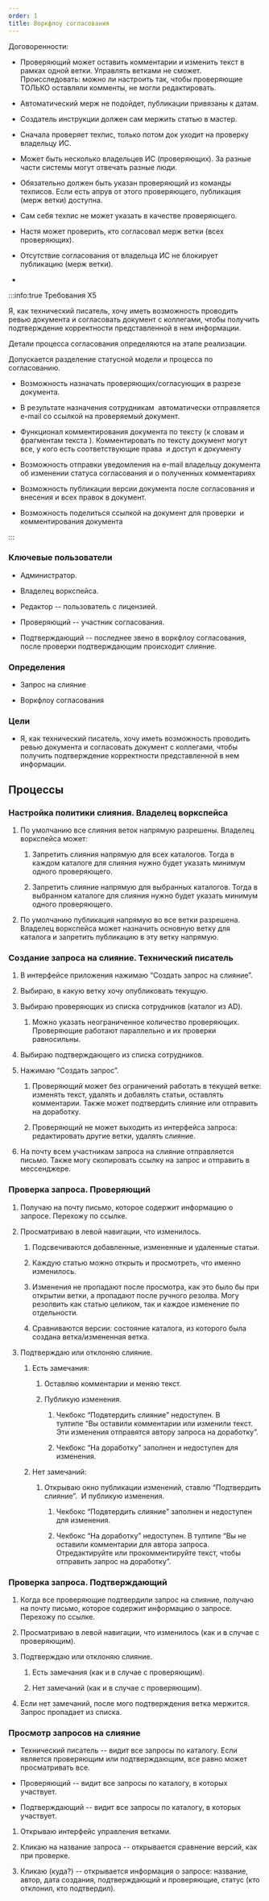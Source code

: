 ```yaml
---
order: 1
title: Воркфлоу согласования
---
```


Договоренности:

-  Проверяющий может оставить комментарии и изменить текст в рамках одной ветки. Управлять ветками не сможет. Происследовать: можно ли настроить так, чтобы проверяющие ТОЛЬКО оставляли комменты, не могли редактировать.

-  Автоматический мерж не подойдет, публикации привязаны к датам. 

-  Создатель инструкции должен сам мержить статью в мастер.

-  Сначала проверяет техпис, только потом док уходит на проверку владельцу ИС.

-  Может быть несколько владельцев ИС (проверяющих). За разные части системы могут отвечать разные люди. 

-  Обязательно должен быть указан проверяющий из команды техписов. Если есть апрув от этого проверяющего, публикация (мерж ветки) доступна. 

-  Сам себя техпис не может указать в качестве проверяющего.

-  Настя может проверить, кто согласовал мерж ветки (всех проверяющих).

-  Отсутствие согласования от владельца ИС не блокирует публикацию (мерж ветки).

-   

:::info:true Требования Х5

Я, как технический писатель, хочу иметь возможность проводить ревью документа и согласовать документ с коллегами, чтобы получить подтверждение корректности представленной в нем информации.

Детали процесса согласования определяются на этапе реализации.

Допускается разделение статусной модели и процесса по согласованию.

-  Возможность назначать проверяющих/согласующих в разрезе документа.

-  В результате назначения сотрудникам  автоматически отправляется  e-mail со ссылкой на проверяемый документ.

-  Функционал комментирования документа по тексту (к словам и фрагментам текста ). Комментировать по тексту документ могут все, у кого есть соответствующие права  и доступ к документу

-  Возможность отправки уведомления на e-mail владельцу документа об изменении статуса согласования и о полученных комментариях

-  Возможность публикации версии документа после согласования и внесения и всех правок в документ.

-  Возможность поделиться ссылкой на документ для проверки  и комментирования документа

:::

### Ключевые пользователи

-  Администратор.

-  Владелец воркспейса.

-  Редактор -- пользователь с лицензией.

-  Проверяющий -- участник согласования.

-  Подтверждающий -- последнее звено в воркфлоу согласования, после проверки подтверждающим происходит слияние.

### Определения

-  Запрос на слияние

-  Воркфлоу согласования

### Цели

-  Я, как технический писатель, хочу иметь возможность проводить ревью документа и согласовать документ с коллегами, чтобы получить подтверждение корректности представленной в нем информации.

## Процессы

### Настройка политики слияния. Владелец воркспейса

1. По умолчанию все слияния веток напрямую разрешены. Владелец воркспейса может:

   1. Запретить слияния напрямую для всех каталогов. Тогда в каждом каталоге для слияния нужно будет указать минимум одного проверяющего.

   2. Запретить слияние напрямую для выбранных каталогов. Тогда в выбранном каталоге для слияния нужно будет указать минимум одного проверяющего.

2. По умолчанию публикация напрямую во все ветки разрешена. Владелец воркспейса может назначить основную ветку для каталога и запретить публикацию в эту ветку напрямую.

### Создание запроса на слияние. Технический писатель

1. В интерфейсе приложения нажимаю “Создать запрос на слияние”.

2. Выбираю, в какую ветку хочу опубликовать текущую.

3. Выбираю проверяющих из списка сотрудников (каталог из AD).

   1. Можно указать неограниченное количество проверяющих. Проверяющие работают параллельно и их проверки равносильны.

4. Выбираю подтверждающего из списка сотрудников.

5. Нажимаю “Создать запрос”.

   1. Проверяющий может без ограничений работать в текущей ветке: изменять текст, удалять и добавлять статьи, оставлять комментарии. Также может подтвердить слияние или отправить на доработку.

   2. Проверяющий не может выходить из интерфейса запроса: редактировать другие ветки, удалять слияние.

6. На почту всем участникам запроса на слияние отправляется письмо. Также могу скопировать ссылку на запрос и отправить в мессенджере.

### Проверка запроса. Проверяющий

1. Получаю на почту письмо, которое содержит информацию о запросе. Перехожу по ссылке.

2. Просматриваю в левой навигации, что изменилось.

   1. Подсвечиваются добавленные, измененные и удаленные статьи.

   2. Каждую статью можно открыть и просмотреть, что именно изменилось.

   3. Изменения не пропадают после просмотра, как это было бы при открытии ветки, а пропадают после ручного резолва. Могу резолвить как статью целиком, так и каждое изменение по отдельности.

   4. Сравниваются версии: состояние каталога, из которого была создана ветка/измененная ветка.

3. Подтверждаю или отклоняю слияние.

   1. Есть замечания:

      1. Оставляю комментарии и меняю текст.

      2. Публикую изменения.

         1. Чекбокс “Подвтердить слияние” недоступен. В тултипе “Вы оставили комментарии или изменили текст. Эти изменения отправятся автору запроса на доработку”.

         2. Чекбокс “На доработку” заполнен и недоступен для изменения.

   2. Нет замечаний:

      1. Открываю окно публикации изменений, ставлю “Подтвердить слияние”.  И публикую изменения.

         1. Чекбокс “Подвтердить слияние” заполнен и недоступен для изменения.

         2. Чекбокс “На доработку” недоступен. В тултипе “Вы не оставили комментарии для автора запроса. Отредактируйте или прокомментируйте текст, чтобы отправить запрос на доработку”.

### Проверка запроса. Подтверждающий

1. Когда все проверяющие подтвердили запрос на слияние, получаю на почту письмо, которое содержит информацию о запросе. Перехожу по ссылке.

2. Просматриваю в левой навигации, что изменилось (как и в случае с проверяющим).

3. Подтверждаю или отклоняю слияние.

   1. Есть замечания (как и в случае с проверяющим).

   2. Нет замечаний (как и в случае с проверяющим).

4. Если нет замечаний, после мого подтверждения ветка мержится. Запрос пропадает из списка.

### Просмотр запросов на слияние

-  Технический писатель -- видит все запросы по каталогу. Если является проверяющим или подтверждающим, все равно может просматривать все.

-  Проверяющий -- видит все запросы по каталогу, в которых участвует.

-  Подтверждающий -- видит все запросы по каталогу, в которых участвует.

1. Открываю интерфейс управления ветками.

2. Кликаю на название запроса -- открывается сравнение версий, как при проверке.

3. Кликаю (куда?) -- открывается информация о запросе: название, автор, дата создания, подтверждающий и проверяющие, статус (кто отклонил, кто подтвердил).